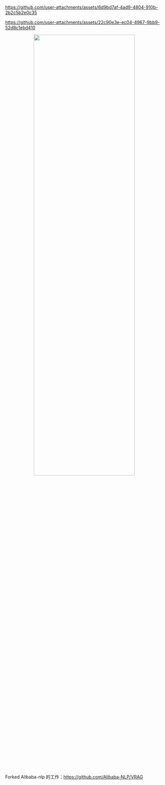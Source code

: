 
<https://github.com/user-attachments/assets/6d9bd7af-4ad9-4804-910b-2b2c5b2e0c35>

<https://github.com/user-attachments/assets/22c90e3e-ec04-4967-9bb9-52d8c1ebd410>

<div align="center">
<p align="center">
  <img src="assets/perception.jpg" width="80%" height="60%" />
</p>
</div>

Forked Alibaba-nlp 的工作：https://github.com/Alibaba-NLP/VRAG

